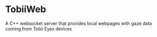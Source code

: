 # TobiiWeb
A C++ websocket server that provides local webpages with gaze data coming from Tobii Eyex devices
